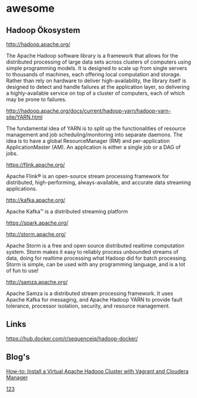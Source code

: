 # awesome

## Hadoop Ökosystem

http://hadoop.apache.org/

The Apache Hadoop software library is a framework that allows for the distributed processing of large data sets across clusters of computers using simple programming models. It is designed to scale up from single servers to thousands of machines, each offering local computation and storage. Rather than rely on hardware to deliver high-availability, the library itself is designed to detect and handle failures at the application layer, so delivering a highly-available service on top of a cluster of computers, each of which may be prone to failures.

http://hadoop.apache.org/docs/current/hadoop-yarn/hadoop-yarn-site/YARN.html

The fundamental idea of YARN is to split up the functionalities of resource management and job scheduling/monitoring into separate daemons. The idea is to have a global ResourceManager (RM) and per-application ApplicationMaster (AM). An application is either a single job or a DAG of jobs.

https://flink.apache.org/

Apache Flink® is an open-source stream processing framework for distributed, high-performing, always-available, and accurate data streaming applications.

http://kafka.apache.org/

Apache Kafka™ is a distributed streaming platform

https://spark.apache.org/


http://storm.apache.org/

Apache Storm is a free and open source distributed realtime computation system. Storm makes it easy to reliably process unbounded streams of data, doing for realtime processing what Hadoop did for batch processing. Storm is simple, can be used with any programming language, and is a lot of fun to use!

http://samza.apache.org/

Apache Samza is a distributed stream processing framework. It uses Apache Kafka for messaging, and Apache Hadoop YARN to provide fault tolerance, processor isolation, security, and resource management.


## Links
https://hub.docker.com/r/sequenceiq/hadoop-docker/


## Blog's
[How-to: Install a Virtual Apache Hadoop Cluster with Vagrant and Cloudera Manager](https://blog.cloudera.com/blog/2014/06/how-to-install-a-virtual-apache-hadoop-cluster-with-vagrant-and-cloudera-manager/)

[123](abd)
